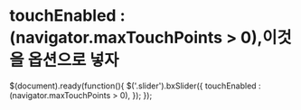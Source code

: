 # touchEnabled : (navigator.maxTouchPoints > 0),이것을 옵션으로 넣자
   $(document).ready(function(){
      $('.slider').bxSlider({
        touchEnabled : (navigator.maxTouchPoints > 0),
      });
    });
